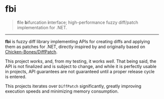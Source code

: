 # fbi

> **f**ile **b**ifurcation **i**nterface; high-performance fuzzy diff/patch implementation for .NET.

---

**fbi** is fuzzy diff library implementing APIs for creating diffs and applying them as patches for .NET, directly inspired by and originally based on [Chicken-Bones/DiffPatch](https://github.com/Chicken-Bones/DiffPatch).

This project *works*, and, from my testing, it works *well*. That being said, the API is not finalized and is subject to change, and while it is perfectly usable in projects, API guarantees are not guaranteed until a proper release cycle is entered.

This projects iterates over `DiffPatch` significantly, greatly improving execution speeds and minimizing memory consumption.
